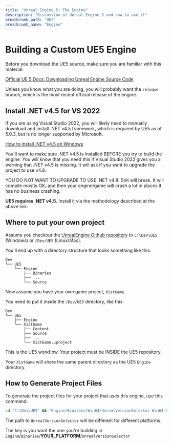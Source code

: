 ```yaml
---
title: "Unreal Engine 5: The Engine"
description: "Discussion of Unreal Engine 5 and how to use it"
breadcrumb_path: "UE5"
breadcrumb_name: "Engine"
---
```



# Building a Custom UE5 Engine


Before you download the UE5 source, make sure you are familiar with this material:

[Official UE 5 Docs: Downloading Unreal Engine Source Code](https://docs.unrealengine.com/5.0/en-US/downloading-unreal-engine-source-code/)

Unless you know what you are doing, you will probably want the `release` branch, which is the most
recent official release of the engine.


## Install .NET v4.5 for VS 2022

If you are using Visual Studio 2022, you will likely need to manually download
and install .NET v4.5 framework, which is required by UE5 as of 5.0.3, but is
no longer supported by Microsoft.

[How to install .NET v4.5 on Windows](https://thomaslevesque.com/2021/11/12/building-a-project-that-target-net-45-in-visual-studio-2022/)

You'll want to make sure .NET v4.5 is installed BEFORE you try to build the engine.
You will know that you need this if Visual Studio 2022 gives you a warning that .NET v4.5
is missing.  It will ask if you want to upgrade the project to use v4.8.

YOU DO NOT WANT TO UPGRADE TO USE .NET v4.8.  Shit will break.  It will compile mostly OK, and
then your engine/game will crash a lot in places it has no business crashing.

**UE5 requires .NET v4.5.** Install it via the methodology described at the above link.


## Where to put your own project

Assume you checkout the
[UnrealEngine Github repository](https://github.com/EpicGames/UnrealEngine)
to `C:\Dev\UE5` (Windows) or `/Dev/UE5` (Linux/Mac).

You'll end up with a directory structure that looks something like this:

```text
Dev
└── UE5
    └── Engine
        ├── Binaries
        ├── ...
        └── Source
```

Now assume you have your own game project, `XistGame`.

You need to put it inside the `/Dev/UE5` directory, like this:

```text
Dev
└── UE5
    ├── Engine
    └── XistGame
        ├── Content
        ├── Source
        ├── ...
        └── XistGame.uproject
```

This is the UE5 workflow.  Your project must be INSIDE the UE5 repository.

Your `XistGame` will share the same parent directory as the UE5 `Engine` directory.


## How to Generate Project Files

To generate the project files for your project that uses this engine,
use this command:

```bash
cd "C:\Dev\UE5" && "Engine/Binaries/Win64/UnrealVersionSelector-Win64-Shipping.exe" /projectfiles "XistGame/XistGame.uproject"
```

The path to `UnrealVersionSelector` will be different for different platforms.

The key is you want the one you're building in `Engine`/`Binaries`/**YOUR_PLATFORM**/`UnrealVersionSelector`

